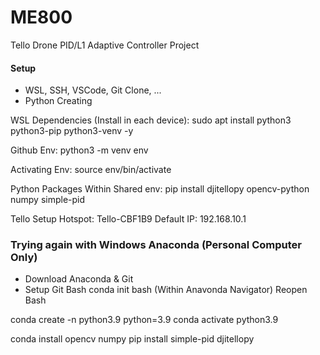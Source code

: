 # ME800
Tello Drone PID/L1 Adaptive Controller Project

#### Setup
- WSL, SSH, VSCode, Git Clone, ...
- Python
Creating

WSL Dependencies (Install in each device):
sudo apt install python3 python3-pip python3-venv -y

Github Env:
python3 -m venv env

Activating Env:
source env/bin/activate

Python Packages Within Shared env:
pip install djitellopy opencv-python numpy simple-pid

Tello Setup
Hotspot: Tello-CBF1B9
Default IP: 192.168.10.1

### Trying again with Windows Anaconda (Personal Computer Only)
- Download Anaconda & Git
- Setup Git Bash
conda init bash (Within Anavonda Navigator)
Reopen Bash

conda create -n python3.9 python=3.9
conda activate python3.9

conda install opencv numpy
pip install simple-pid djitellopy
